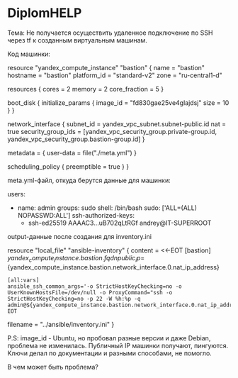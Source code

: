 # DiplomHELP

Тема:
Не получается осуществить удаленное подключение по SSH через tf к созданным виртуальным машинам.

Код машинки:

resource "yandex_compute_instance" "bastion" {
  name        = "bastion"
  hostname    = "bastion"
  platform_id = "standard-v2"
  zone        = "ru-central1-d"

  resources {
    cores = 2
    memory = 2
    core_fraction = 5
  }

  boot_disk {
    initialize_params {
      image_id = "fd830gae25ve4glajdsj"
      size = 10
    }
  }

  network_interface {
    subnet_id = yandex_vpc_subnet.subnet-public.id
    nat = true
    security_group_ids = [yandex_vpc_security_group.private-group.id, yandex_vpc_security_group.bastion-group.id]
  }

  metadata = {
    user-data = file("./meta.yml")
  }

  scheduling_policy {
    preemptible = true
  }
}

meta.yml-файл, откуда берутся данные для машинки:

users:
- name: admin
  groups: sudo
  shell: /bin/bash
  sudo: ['ALL=(ALL) NOPASSWD:ALL']
  ssh-authorized-keys:
    - ssh-ed25519 AAAAC3...uB702qLtRGf andrey@IT-SUPERROOT

output-данные после создания для inventory.ini

resource "local_file" "ansible-inventory" {
  content  = <<-EOT
    [bastion]
    ${yandex_compute_instance.bastion.fqdn} public_ip=${yandex_compute_instance.bastion.network_interface.0.nat_ip_address} 
    
    [all:vars]
    ansible_ssh_common_args='-o StrictHostKeyChecking=no -o UserKnownHostsFile=/dev/null -o ProxyCommand="ssh -o StrictHostKeyChecking=no -p 22 -W %h:%p -q admin@${yandex_compute_instance.bastion.network_interface.0.nat_ip_address}"'
    EOT
  filename = "../ansible/inventory.ini"
}

P.S:
image_id - Ubuntu, но пробовал разные версии и даже Debian, проблема не изменилась.
Публичный IP машинки получают, пингуются.
Ключи делал по документации и разными способами, не помогло.

В чем может быть проблема?
